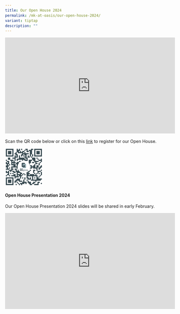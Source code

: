 ```yaml
---
title: Our Open House 2024
permalink: /mk-at-oasis/our-open-house-2024/
variant: tiptap
description: ""
---
```

<div class="iframe-wrapper">
<iframe height="315" width="560" allowfullscreen="true" frameborder="0" src="https://www.youtube.com/embed/3okIM2dv5uw?si=BiWPrs_l9mlh-Der"></iframe>
</div>
<p>Scan the QR code below or click on this <a href="https://go.gov.sg/mkoh2024" rel="noopener noreferrer nofollow" target="_blank">link</a> to register for our Open House.</p>
<div class="isomer-image-wrapper">
<img style="width: 25%;" height="auto" width="100%" alt="" src="/images/Mkoasis/qrcode.png">
</div>
<h4>Open House Presentation 2024 &nbsp;&nbsp;</h4>
<p>Our Open House Presentation 2024 slides will be shared in early February.</p>
<div class="iframe-wrapper">
<iframe height="315" width="560" allowfullscreen="true" frameborder="0" src="https://www.youtube.com/embed/LDZFDIT0OxQ?si=GF3rKpPBSGm7LFV7&amp;start=1"></iframe>
</div>
<p></p>